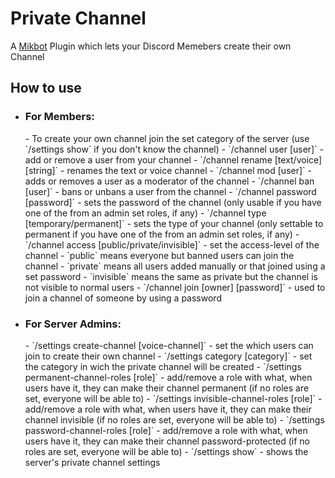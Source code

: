 # Private Channel
A [Mikbot](https://github.com/DrSchlaubi/mikbot) Plugin which lets your Discord Memebers create their own Channel

## How to use

- <h3>For Members:</h3>
  - To create your own channel join the set category of the server (use `/settings show` if you don't know the channel)
  - `/channel user [user]`
    - add or remove a user from your channel
  - `/channel rename [text/voice] [string]`
    - renames the text or voice channel
  - `/channel mod [user]`
    - adds or removes a user as a moderator of the channel
  - `/channel ban [user]`
    - bans or unbans a user from the channel
  - `/channel password [password]`
    - sets the password of the channel (only usable if you have one of the from an admin set roles, if any)
  - `/channel type [temporary/permanent]`
    - sets the type of your channel (only settable to permanent if you have one of the from an admin set roles, if any)
  - `/channel access [public/private/invisible]`
    - set the access-level of the channel
      - `public` means everyone but banned users can join the channel
      - `private` means all users added manually or that joined using a set password
      - `invisible` means the same as private but the channel is not visible to normal users
  - `/channel join [owner] [password]`
    - used to join a channel of someone by using a password
  

- <h3>For Server Admins:</h3>
  - `/settings create-channel [voice-channel]` 
    - set the which users can join to create their own channel
  - `/settings category [category]`
    - set the category in wich the private channel will be created
  - `/settings permanent-channel-roles [role]`
    - add/remove a role with what, when users have it, they can make their channel permanent (if no roles are set, everyone will be able to)
  - `/settings invisible-channel-roles [role]`
    - add/remove a role with what, when users have it, they can make their channel invisible (if no roles are set, everyone will be able to)
  - `/settings password-channel-roles [role]`
    - add/remove a role with what, when users have it, they can make their channel password-protected (if no roles are set, everyone will be able to)
  - `/settings show`
    - shows the server's private channel settings